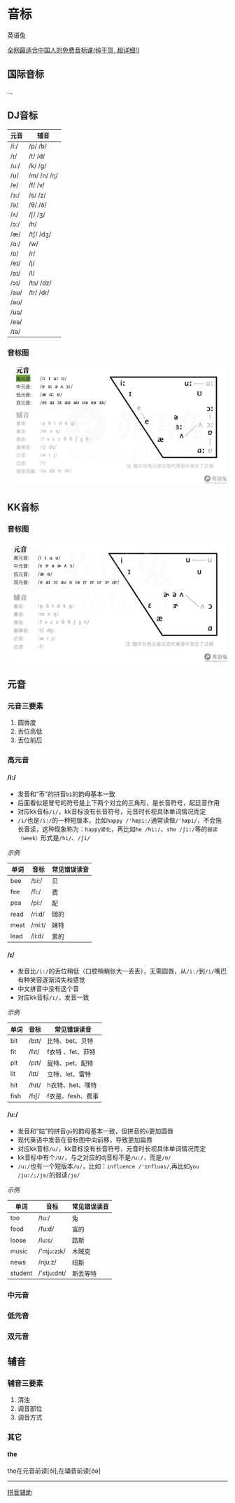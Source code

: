 # 音标

英语兔

[全网最适合中国人的免费音标课(纯干货, 超详细!)](https://www.bilibili.com/video/BV1iV411z7Nj/?share_source=copy_web)

## 国际音标

...

## DJ音标

|元音		|辅音					|
|-			|-						|
| /i:/	|	/p/  /b/			|
| /ɪ/		|	/t/  /d/			|
| /u:/	|	/k/  /g/			|
| /ʊ/		|	/m/  /n/  /ŋ/	|
| /e/		|	/f/  /v/			|
| /ɜ:/	|	/s/  /z/			|
| /ə/		|	/θ/  /ð/			|
| /ʌ/		|	/ʃ/  /ʒ/		   |
| /ɔ:/	|	/h/				|
| /æ/		|	/tʃ/ /dʒ/		|
| /ɑ:/	|	/w/				|
| /ɒ/		|	/r/				|
| /eɪ/	|	/j/				|
| /aɪ/	|	/l/				|
| /ɔɪ/	|	/ts/ /dz/		|
| /aʊ/	|	/tr/ /dr/		|
| /əʊ/	|						|
| /ʊə/	|						|
| /eə/	|						|
| /ɪə/	|						|

### 音标图

![](phonetic_files/1.jpg)

## KK音标

### 音标图

![](phonetic_files/2.jpg)

## 元音

### 元音三要素

1. 圆唇度
2. 舌位高低
3. 舌位前后

### 高元音

#### /i:/

- 发音和“币”的拼音`bì`的韵母基本一致
- 后面看似是冒号的符号是上下两个对立的三角形，是长音符号，起廷音作用
- 对应kk音标`/i/`，kk音标没有长音符号，元音时长视具体单词情况而定
- `/i/`也是`/i:/`的一种短版本，比如`happy /'hæpi:/`通常读做`/'hæpi/`，不会拖长音读，这种现象称为：`happy紧化`，再比如`he /hi:/`、`she /ʃi:/`等的`弱读（week）`形式是`/hi/`、`/ʃi/`

*示例*

|单词	|音标		|常见错误读音	|
|-		|-			|-				|
|bee	|/bi:/	|贝				|
|fee	|/fi:/	|费				|
|pea	|/pi:/	|配				|
|read	|/ri:d/	|瑞的			|
|meat	|/mi:t/	|妹特			|
|lead	|/li:d/	|累的			|

#### /ɪ/

- 发音比`/i:/`的舌位稍低（口腔稍稍张大一丢丢），无需圆唇，从`/i:/`到`/i/`嘴巴有种笑容逐渐消失和感觉
- 中文拼音中没有这个音
- 对应kk音标`/ɪ/`，发音一致

*示例*

|单词	|音标		|常见错误读音			|
|-		|-			|-						|
|bit	|/bɪt/	|比特、bet、贝特		|
|fit	|/fɪt/	|f衣特	、fet、菲特	|
|pit	|/pɪt/	|屁特、pet、配特		|
|lit	|/lɪt/	|立特、let、雷特		|
|hit	|/hɪt/	|h衣特、het、嘿特	|
|fish	|/fɪʃ/	|f衣是、fesh、费事	|

#### /u:/

- 发音和“姑”的拼音`gū`的韵母基本一致，但拼音的`ū`更加圆唇
- 现代英语中发音在音标图中向前移，导致更加扁唇
- 对应kk音标`/u/`，kk音标没有长音符号，元音时长视具体单词情况而定
- kk音标中有个`/U/`，与之对应的dj音标不是`/u:/`，而是`/ʊ/`
- `/u:/`也有一个短版本`/u/`，比如：`influence /'ɪnfluəs/`,再比如`you /ju:/;/jə/`的弱读`/ju/`

*示例*

|单词		|音标			|常见错误读音	|
|-			|-				|-				|
|too		|/tu:/		|兔				|
|food		|/fu:d/		|富的			|
|loose	|/lu:s/		|路斯			|
|music	|/'mju:zɪk/	|木贼克		|
|news		|/nju:z/		|纽斯			|
|student	|/'stju:dnt/|斯丢等特		|

### 中元音
### 低元音
### 双元音

## 辅音

### 辅音三要素

1. 清浊
2. 调音部位
3. 调音方式

### 其它

#### the

the在元音前读[ði],在辅音前读[ðə]
 
---
 
[拼音辅助](https://hanzi.unihan.com.cn/PinYin?id=bi4)